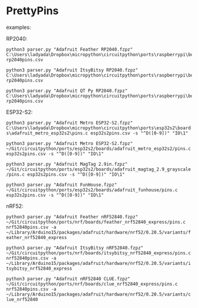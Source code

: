 # PrettyPins

examples:


RP2040:

```
python3 parser.py "Adafruit Feather RP2040.fzpz" C:\Users\ladyada\Dropbox\micropython\circuitpython\ports\raspberrypi\boards\adafruit_feather_rp2040\pins.c rp2040pins.csv
```

```
python3 parser.py "Adafruit ItsyBitsy RP2040.fzpz" C:\Users\ladyada\Dropbox\micropython\circuitpython\ports\raspberrypi\boards\adafruit_feather_rp2040\pins.c rp2040pins.csv
```

```
python3 parser.py "Adafruit QT Py RP2040.fzpz" C:\Users\ladyada\Dropbox\micropython\circuitpython\ports\raspberrypi\boards\adafruit_qtpy_rp2040\pins.c rp2040pins.csv
```

ESP32-S2:

```python3 parser.py "Adafruit Metro ESP32-S2.fzpz" C:\Users\ladyada\Dropbox\micropython\circuitpython\ports\esp32s2\boards\adafruit_metro_esp32s2\pins.c esp32s2pins.csv -s "^D([0-9])" "IO\1"```

```python3 parser.py "Adafruit Metro ESP32-S2.fzpz" ~/Git/circuitpython/ports/esp32s2/boards/adafruit_metro_esp32s2/pins.c esp32s2pins.csv -s "^D([0-9])" "IO\1"```

```python3 parser.py "Adafruit MagTag 2.9in.fzpz" ~/Git/circuitpython/ports/esp32s2/boards/adafruit_magtag_2.9_grayscale/pins.c esp32s2pins.csv -s "^D([0-9])" "IO\1"```

```python3 parser.py "Adafruit FunHouse.fzpz" ~/Git/circuitpython/ports/esp32s2/boards/adafruit_funhouse/pins.c esp32s2pins.csv -s "^D([0-9])" "IO\1"```

nRF52:

```python3 parser.py "Adafruit Feather nRF52840.fzpz"  ~/Git/circuitpython/ports/nrf/boards/feather_nrf52840_express/pins.c  nrf52840pins.csv -a ~/Library/Arduino15/packages/adafruit/hardware/nrf52/0.20.5/variants/feather_nrf52840_express```

```python3 parser.py "Adafruit ItsyBitsy nRF52840.fzpz"  ~/Git/circuitpython/ports/nrf/boards/itsybitsy_nrf52840_express/pins.c  nrf52840pins.csv -a ~/Library/Arduino15/packages/adafruit/hardware/nrf52/0.20.5/variants/itsybitsy_nrf52840_express```

```python3 parser.py "Adafruit nRF52840 CLUE.fzpz"  ~/Git/circuitpython/ports/nrf/boards/clue_nrf52840_express/pins.c  nrf52840pins.csv -a ~/Library/Arduino15/packages/adafruit/hardware/nrf52/0.20.5/variants/clue_nrf52840```
